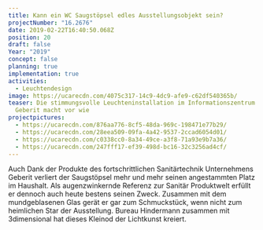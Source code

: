 ```yaml
---
title: Kann ein WC Saugstöpsel edles Ausstellungsobjekt sein?
projectNumber: "16.2676"
date: 2019-02-22T16:40:50.068Z
position: 20
draft: false
Year: "2019"
concept: false
planning: true
implementation: true
activities:
  - Leuchtendesign
image: https://ucarecdn.com/4075c317-14c9-4dc9-afe9-c62df540365b/
teaser: Die stimmungsvolle Leuchteninstallation im Informationszentrum von
  Geberit macht vor wie
projectpictures:
  - https://ucarecdn.com/876aa776-8cf5-48da-969c-198471e77b29/
  - https://ucarecdn.com/28eea509-09fa-4a42-9537-2ccad6054d01/
  - https://ucarecdn.com/c0338cc0-8a34-49ce-a3f8-71a93e9b7a36/
  - https://ucarecdn.com/247fff17-ef39-498d-bc16-32c3256ad4cf/
---
```

Auch Dank der Produkte des fortschrittlichen Sanitärtechnik Unternehmens Geberit verliert der Saugstöpsel mehr und mehr seinen angestammten Platz im Haushalt. Als augenzwinkernde Referenz zur Sanitär Produktwelt erfüllt er dennoch auch heute bestens seinen Zweck. Zusammen mit dem mundgeblasenen Glas gerät er gar zum Schmuckstück, wenn nicht zum heimlichen Star der Ausstellung. Bureau Hindermann zusammen mit 3dimensional hat dieses Kleinod der Lichtkunst kreiert.

